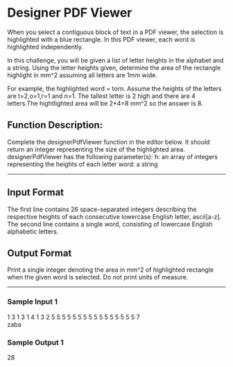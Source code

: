 <h1>Designer PDF Viewer</h1>
When you select a contiguous block of text in a PDF viewer, the selection is highlighted with a blue rectangle.
In this PDF viewer, each word is highlighted independently.

In this challenge, you will be given a list of letter heights in the alphabet and a string.
Using the letter heights given, determine the area of the rectangle highlight in mm^2 assuming all letters are 1mm wide.

For example, the highlighted word = torn. Assume the heights of the letters are t=2,o=1,r=1 and n=1. The tallest letter is 2 high and there
are 4 letters.The hightlighted area will be 2*4=8 mm^2 so the answer is 8.

<h2>Function Description:</h2>
Complete the designerPdfViewer function in the editor below. It should return an integer representing the size of the highlighted area.
designerPdfViewer has the following parameter(s):
h: an array of integers representing the heights of each letter
word: a string

<hr>
<h2>Input Format</h2>
The first line contains 26 space-separated integers describing the respective heights of each consecutive lowercase English letter, 
ascii[a-z].
The second line contains a single word, consisting of lowercase English alphabetic letters.

<h2>Output Format</h2>
Print a single integer denoting the area in mm^2 of highlighted rectangle when the given word is selected. Do not print units of measure.

<hr>
<h3>Sample Input 1</h3>
1 3 1 3 1 4 1 3 2 5 5 5 5 5 5 5 5 5 5 5 5 5 5 5 5 7<br>
zaba

<h3>Sample Output 1</h3> 
28
